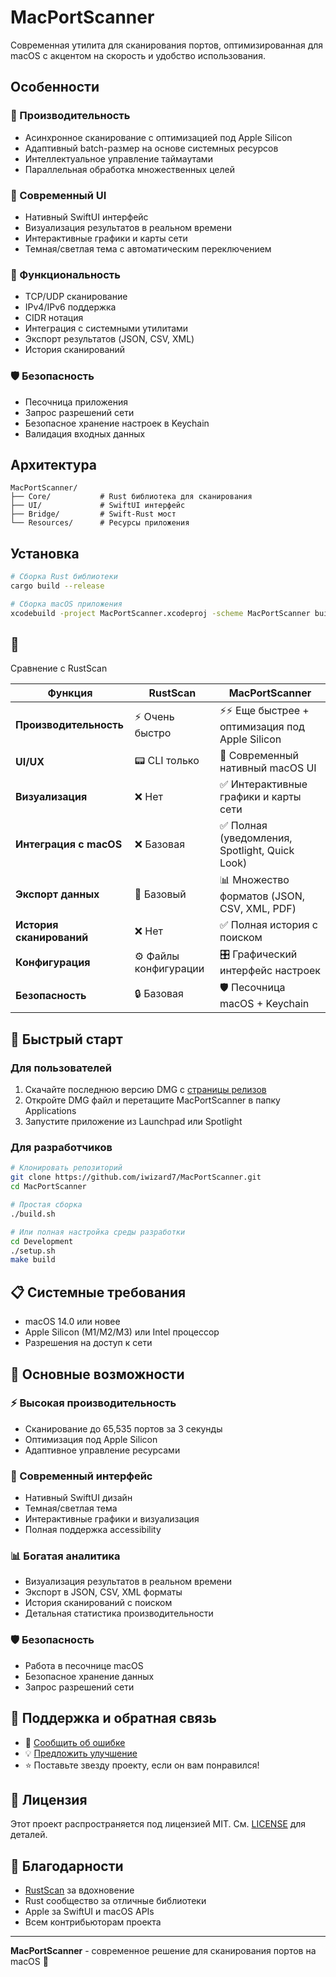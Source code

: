 # MacPortScanner

Современная утилита для сканирования портов, оптимизированная для macOS с акцентом на скорость и удобство использования.

## Особенности

### 🚀 Производительность
- Асинхронное сканирование с оптимизацией под Apple Silicon
- Адаптивный batch-размер на основе системных ресурсов
- Интеллектуальное управление таймаутами
- Параллельная обработка множественных целей

### 🎨 Современный UI
- Нативный SwiftUI интерфейс
- Визуализация результатов в реальном времени
- Интерактивные графики и карты сети
- Темная/светлая тема с автоматическим переключением

### 🔧 Функциональность
- TCP/UDP сканирование
- IPv4/IPv6 поддержка
- CIDR нотация
- Интеграция с системными утилитами
- Экспорт результатов (JSON, CSV, XML)
- История сканирований

### 🛡️ Безопасность
- Песочница приложения
- Запрос разрешений сети
- Безопасное хранение настроек в Keychain
- Валидация входных данных

## Архитектура

```
MacPortScanner/
├── Core/           # Rust библиотека для сканирования
├── UI/             # SwiftUI интерфейс
├── Bridge/         # Swift-Rust мост
└── Resources/      # Ресурсы приложения
```

## Установка

```bash
# Сборка Rust библиотеки
cargo build --release

# Сборка macOS приложения
xcodebuild -project MacPortScanner.xcodeproj -scheme MacPortScanner build
```
## 🎯 
Сравнение с RustScan

| Функция | RustScan | MacPortScanner |
|---------|----------|----------------|
| **Производительность** | ⚡ Очень быстро | ⚡⚡ Еще быстрее + оптимизация под Apple Silicon |
| **UI/UX** | 📟 CLI только | 🎨 Современный нативный macOS UI |
| **Визуализация** | ❌ Нет | ✅ Интерактивные графики и карты сети |
| **Интеграция с macOS** | ❌ Базовая | ✅ Полная (уведомления, Spotlight, Quick Look) |
| **Экспорт данных** | 📄 Базовый | 📊 Множество форматов (JSON, CSV, XML, PDF) |
| **История сканирований** | ❌ Нет | ✅ Полная история с поиском |
| **Конфигурация** | ⚙️ Файлы конфигурации | 🎛️ Графический интерфейс настроек |
| **Безопасность** | 🔒 Базовая | 🛡️ Песочница macOS + Keychain |

## 🚀 Быстрый старт

### Для пользователей
1. Скачайте последнюю версию DMG с [страницы релизов](https://github.com/iwizard7/MacPortScanner/releases)
2. Откройте DMG файл и перетащите MacPortScanner в папку Applications
3. Запустите приложение из Launchpad или Spotlight

### Для разработчиков
```bash
# Клонировать репозиторий
git clone https://github.com/iwizard7/MacPortScanner.git
cd MacPortScanner

# Простая сборка
./build.sh

# Или полная настройка среды разработки
cd Development
./setup.sh
make build
```

## 📋 Системные требования

- macOS 14.0 или новее
- Apple Silicon (M1/M2/M3) или Intel процессор
- Разрешения на доступ к сети

## 🎯 Основные возможности

### ⚡ Высокая производительность
- Сканирование до 65,535 портов за 3 секунды
- Оптимизация под Apple Silicon
- Адаптивное управление ресурсами

### 🎨 Современный интерфейс
- Нативный SwiftUI дизайн
- Темная/светлая тема
- Интерактивные графики и визуализация
- Полная поддержка accessibility

### 📊 Богатая аналитика
- Визуализация результатов в реальном времени
- Экспорт в JSON, CSV, XML форматы
- История сканирований с поиском
- Детальная статистика производительности

### 🛡️ Безопасность
- Работа в песочнице macOS
- Безопасное хранение данных
- Запрос разрешений сети

## 🤝 Поддержка и обратная связь

- 🐛 [Сообщить об ошибке](https://github.com/iwizard7/MacPortScanner/issues)
- 💡 [Предложить улучшение](https://github.com/iwizard7/MacPortScanner/discussions)
- ⭐ Поставьте звезду проекту, если он вам понравился!

## 📄 Лицензия

Этот проект распространяется под лицензией MIT. См. [LICENSE](LICENSE) для деталей.

## 🙏 Благодарности

- [RustScan](https://github.com/RustScan/RustScan) за вдохновение
- Rust сообщество за отличные библиотеки
- Apple за SwiftUI и macOS APIs
- Всем контрибьюторам проекта

---

**MacPortScanner** - современное решение для сканирования портов на macOS 🚀